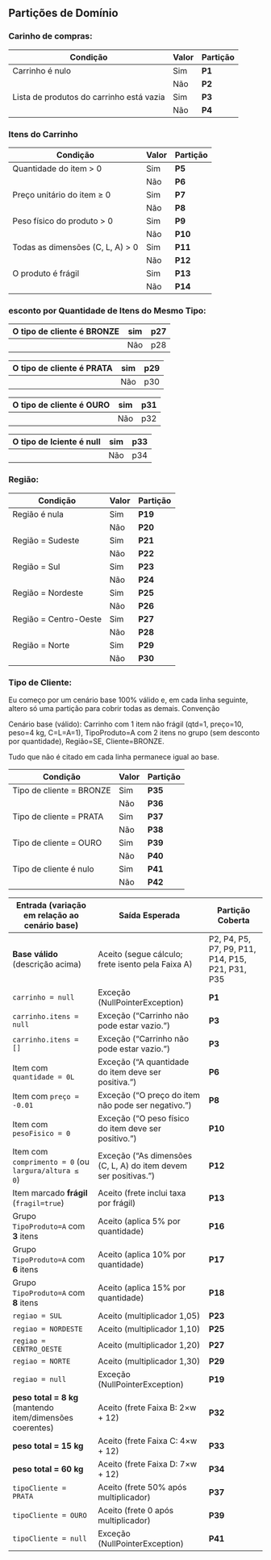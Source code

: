 ## Partições de Domínio

### Carinho de compras:

| Condição                                 | Valor | Partição |
| ---------------------------------------- | ----- | -------- |
| Carrinho é nulo                          | Sim   | **P1**   |
|                                          | Não   | **P2**   |
| Lista de produtos do carrinho está vazia | Sim   | **P3**   |
|                                          | Não   | **P4**   |

### Itens do Carrinho

| Condição                         | Valor | Partição |
| -------------------------------- | ----- | -------- |
| Quantidade do item > 0           | Sim   | **P5**   |
|                                  | Não   | **P6**   |
| Preço unitário do item ≥ 0       | Sim   | **P7**   |
|                                  | Não   | **P8**   |
| Peso físico do produto > 0       | Sim   | **P9**   |
|                                  | Não   | **P10**  |
| Todas as dimensões (C, L, A) > 0 | Sim   | **P11**  |
|                                  | Não   | **P12**  |
| O produto é frágil               | Sim   | **P13**  |
|                                  | Não   | **P14**  |


### esconto por Quantidade de Itens do Mesmo Tipo:

| O tipo de cliente é BRONZE  | sim | p27 |
|-----------------------------|-----|-----|
|                             | Não | p28 |

| O tipo de cliente é PRATA  | sim | p29 |
|----------------------------|-----|-----|
|                            | Não | p30 |

| O tipo de cliente é OURO | sim | p31 |
|--------------------------|-----|-----|
|                          | Não | p32 |

| O tipo de lciente é null | sim | p33 |
|--------------------------|-----|-----|
|                          | Não | p34 |

### Região:

| Condição              | Valor | Partição |
| --------------------- | ----- | -------- |
| Região é nula         | Sim   | **P19**  |
|                       | Não   | **P20**  |
| Região = Sudeste      | Sim   | **P21**  |
|                       | Não   | **P22**  |
| Região = Sul          | Sim   | **P23**  |
|                       | Não   | **P24**  |
| Região = Nordeste     | Sim   | **P25**  |
|                       | Não   | **P26**  |
| Região = Centro-Oeste | Sim   | **P27**  |
|                       | Não   | **P28**  |
| Região = Norte        | Sim   | **P29**  |
|                       | Não   | **P30**  |


### Tipo de Cliente:

Eu começo por um cenário base 100% válido e, em cada linha seguinte, altero só uma 
partição para cobrir todas as demais. Convenção

Cenário base (válido):
Carrinho com 1 item não frágil (qtd=1, preço=10, peso=4 kg, C=L=A=1), TipoProduto=A com 2 itens no grupo (sem desconto por quantidade), Região=SE, Cliente=BRONZE.

Tudo que não é citado em cada linha permanece igual ao base.

| Condição                 | Valor | Partição |
| ------------------------ | ----- | -------- |
| Tipo de cliente = BRONZE | Sim   | **P35**  |
|                          | Não   | **P36**  |
| Tipo de cliente = PRATA  | Sim   | **P37**  |
|                          | Não   | **P38**  |
| Tipo de cliente = OURO   | Sim   | **P39**  |
|                          | Não   | **P40**  |
| Tipo de cliente é nulo   | Sim   | **P41**  |
|                          | Não   | **P42**  |





| **Entrada (variação em relação ao cenário base)**         | **Saída Esperada**                                              | **Partição Coberta**                             |
| --------------------------------------------------------- | --------------------------------------------------------------- | ------------------------------------------------ |
| **Base válido** (descrição acima)                         | Aceito (segue cálculo; frete isento pela Faixa A)               | P2, P4, P5, P7, P9, P11, P14, P15, P21, P31, P35 |
| `carrinho = null`                                         | Exceção (NullPointerException)                                  | **P1**                                           |
| `carrinho.itens = null`                                   | Exceção (“Carrinho não pode estar vazio.”)                      | **P3**                                           |
| `carrinho.itens = []`                                     | Exceção (“Carrinho não pode estar vazio.”)                      | **P3**                                           |
| Item com `quantidade = 0L`                                | Exceção (“A quantidade do item deve ser positiva.”)             | **P6**                                           |
| Item com `preço = -0.01`                                  | Exceção (“O preço do item não pode ser negativo.”)              | **P8**                                           |
| Item com `pesoFisico = 0`                                 | Exceção (“O peso físico do item deve ser positivo.”)            | **P10**                                          |
| Item com `comprimento = 0` (ou `largura/altura ≤ 0`)      | Exceção (“As dimensões (C, L, A) do item devem ser positivas.”) | **P12**                                          |
| Item marcado **frágil** (`fragil=true`)                   | Aceito (frete inclui taxa por frágil)                           | **P13**                                          |
| Grupo `TipoProduto=A` com **3** itens                     | Aceito (aplica 5% por quantidade)                               | **P16**                                          |
| Grupo `TipoProduto=A` com **6** itens                     | Aceito (aplica 10% por quantidade)                              | **P17**                                          |
| Grupo `TipoProduto=A` com **8** itens                     | Aceito (aplica 15% por quantidade)                              | **P18**                                          |
| `regiao = SUL`                                            | Aceito (multiplicador 1,05)                                     | **P23**                                          |
| `regiao = NORDESTE`                                       | Aceito (multiplicador 1,10)                                     | **P25**                                          |
| `regiao = CENTRO_OESTE`                                   | Aceito (multiplicador 1,20)                                     | **P27**                                          |
| `regiao = NORTE`                                          | Aceito (multiplicador 1,30)                                     | **P29**                                          |
| `regiao = null`                                           | Exceção (NullPointerException)                                  | **P19**                                          |
| **peso total = 8 kg** (mantendo item/dimensões coerentes) | Aceito (frete Faixa B: 2×w + 12)                                | **P32**                                          |
| **peso total = 15 kg**                                    | Aceito (frete Faixa C: 4×w + 12)                                | **P33**                                          |
| **peso total = 60 kg**                                    | Aceito (frete Faixa D: 7×w + 12)                                | **P34**                                          |
| `tipoCliente = PRATA`                                     | Aceito (frete 50% após multiplicador)                           | **P37**                                          |
| `tipoCliente = OURO`                                      | Aceito (frete 0 após multiplicador)                             | **P39**                                          |
| `tipoCliente = null`                                      | Exceção (NullPointerException)                                  | **P41**                                          |


~~~~